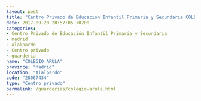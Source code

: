 ```yaml
---
layout: post
title: "Centro Privado de Educación Infantil Primaria y Secundaria COLEGIO ARULA"
date: 2017-09-20 20:57:05 +0200
categories:
- Centro Privado de Educación Infantil Primaria y Secundaria
- madrid
- alalpardo
- Centro privado
- guarderia
name: "COLEGIO ARULA"
province: "Madrid"
location: "Alalpardo"
code: "28067434"
type: "Centro privado"
permalink: /guarderias/colegio-arula.html
---
```


